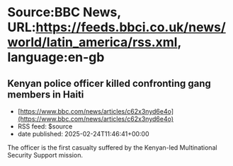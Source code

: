 # Source:BBC News, URL:https://feeds.bbci.co.uk/news/world/latin_america/rss.xml, language:en-gb

## Kenyan police officer killed confronting gang members in Haiti
 - [https://www.bbc.com/news/articles/c62x3nyd6e4o](https://www.bbc.com/news/articles/c62x3nyd6e4o)
 - RSS feed: $source
 - date published: 2025-02-24T11:46:41+00:00

The officer is the first casualty suffered by the Kenyan-led Multinational Security Support mission.

